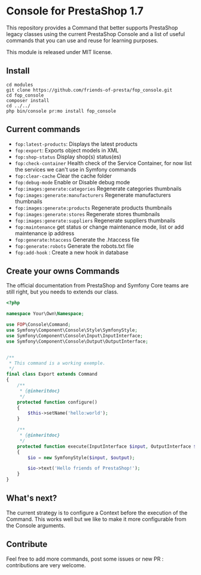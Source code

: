 # Console for PrestaShop 1.7

This repository provides a Command that better supports PrestaShop legacy classes using the current PrestaShop Console and a list
of useful commands that you can use and reuse for learning purposes.

This module is released under MIT license.

## Install

```
cd modules 
git clone https://github.com/friends-of-presta/fop_console.git
cd fop_console
composer install
cd ../../
php bin/console pr:mo install fop_console
```

## Current commands

* `fop:latest-products`: Displays the latest products
* `fop:export`: Exports object models in XML
* `fop:shop-status` Display shop(s) status(es)
* `fop:check-container`   Health check of the Service Container, for now list the services we can't use in Symfony commands
* `fop:clear-cache` Clear the cache folder
* `fop:debug-mode` Enable or Disable debug mode
* `fop:images:generate:categories` Regenerate categories thumbnails
* `fop:images:generate:manufacturers` Regenerate manufacturers thumbnails
* `fop:images:generate:products` Regenerate products thumbnails
* `fop:images:generate:stores` Regenerate stores thumbnails
* `fop:images:generate:suppliers` Regenerate suppliers thumbnails
* `fop:maintenance` get status or change maintenance mode, list or add maintenance ip address
* `fop:generate:htaccess` Generate the .htaccess file
* `fop:generate:robots`   Generate the robots.txt file
* `fop:add-hook` : Create a new hook in database

## Create your owns Commands

The official documentation from PrestaShop and Symfony Core teams are still right, but you needs
to extends our class.

```php
<?php

namespace Your\Own\Namespace;

use FOP\Console\Command;
use Symfony\Component\Console\Style\SymfonyStyle;
use Symfony\Component\Console\Input\InputInterface;
use Symfony\Component\Console\Output\OutputInterface;


/**
 * This command is a working exemple.
 */
final class Export extends Command
{
    /**
     * {@inheritdoc}
     */
    protected function configure()
    {
        $this->setName('hello:world');
    }

    /**
     * {@inheritdoc}
     */
    protected function execute(InputInterface $input, OutputInterface $output)
    {
        $io = new SymfonyStyle($input, $output);

        $io->text('Hello friends of PrestaShop!');
    }
}
```

## What's next?

The current strategy is to configure a Context before the execution of the Command.
This works well but we like to make it more configurable from the Console arguments.

## Contribute

Feel free to add more commands, post some issues or new PR : contributions are very welcome.

